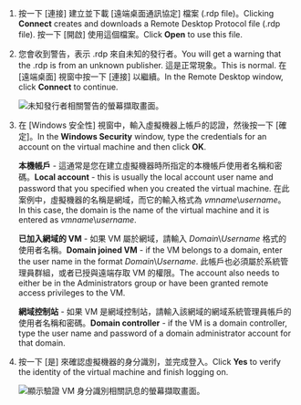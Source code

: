 1. <span data-ttu-id="c089f-101">按一下 [連接]  建立並下載 [遠端桌面通訊協定] 檔案 (.rdp file)。</span><span class="sxs-lookup"><span data-stu-id="c089f-101">Clicking **Connect** creates and downloads a Remote Desktop Protocol file (.rdp file).</span></span> <span data-ttu-id="c089f-102">按一下 [開啟]  使用這個檔案。</span><span class="sxs-lookup"><span data-stu-id="c089f-102">Click **Open** to use this file.</span></span>
2. <span data-ttu-id="c089f-103">您會收到警告，表示 .rdp 來自未知的發行者。</span><span class="sxs-lookup"><span data-stu-id="c089f-103">You will get a warning that the .rdp is from an unknown publisher.</span></span> <span data-ttu-id="c089f-104">這是正常現象。</span><span class="sxs-lookup"><span data-stu-id="c089f-104">This is normal.</span></span> <span data-ttu-id="c089f-105">在 [遠端桌面] 視窗中按一下 [連接]  以繼續。</span><span class="sxs-lookup"><span data-stu-id="c089f-105">In the Remote Desktop window, click **Connect** to continue.</span></span>
   
    ![未知發行者相關警告的螢幕擷取畫面。](./media/virtual-machines-log-on-win-server/rdp-warn.png)
3. <span data-ttu-id="c089f-107">在 [Windows 安全性] 視窗中，輸入虛擬機器上帳戶的認證，然後按一下 [確定]。</span><span class="sxs-lookup"><span data-stu-id="c089f-107">In the **Windows Security** window, type the credentials for an account on the virtual machine and then click **OK**.</span></span>
   
     <span data-ttu-id="c089f-108">**本機帳戶** - 這通常是您在建立虛擬機器時所指定的本機帳戶使用者名稱和密碼。</span><span class="sxs-lookup"><span data-stu-id="c089f-108">**Local account** - this is usually the local account user name and password that you specified when you created the virtual machine.</span></span> <span data-ttu-id="c089f-109">在此案例中，虛擬機器的名稱是網域，而它的輸入格式為 *vmname*&#92;*username*。</span><span class="sxs-lookup"><span data-stu-id="c089f-109">In this case, the domain is the name of the virtual machine and it is entered as *vmname*&#92;*username*.</span></span>  
   
    <span data-ttu-id="c089f-110">**已加入網域的 VM** - 如果 VM 屬於網域，請輸入 *Domain*&#92;*Username* 格式的使用者名稱。</span><span class="sxs-lookup"><span data-stu-id="c089f-110">**Domain joined VM** - if the VM belongs to a domain, enter the user name in the format *Domain*&#92;*Username*.</span></span> <span data-ttu-id="c089f-111">此帳戶也必須屬於系統管理員群組，或者已授與遠端存取 VM 的權限。</span><span class="sxs-lookup"><span data-stu-id="c089f-111">The account also needs to either be in the Administrators group or have been granted remote access privileges to the VM.</span></span>
   
    <span data-ttu-id="c089f-112">**網域控制站** - 如果 VM 是網域控制站，請輸入該網域的網域系統管理員帳戶的使用者名稱和密碼。</span><span class="sxs-lookup"><span data-stu-id="c089f-112">**Domain controller** - if the VM is a domain controller, type the user name and password of a domain administrator account for that domain.</span></span>
4. <span data-ttu-id="c089f-113">按一下 [是]  來確認虛擬機器的身分識別，並完成登入。</span><span class="sxs-lookup"><span data-stu-id="c089f-113">Click **Yes** to verify the identity of the virtual machine and finish logging on.</span></span>
   
   ![顯示驗證 VM 身分識別相關訊息的螢幕擷取畫面。](./media/virtual-machines-log-on-win-server/cert-warning.png)

